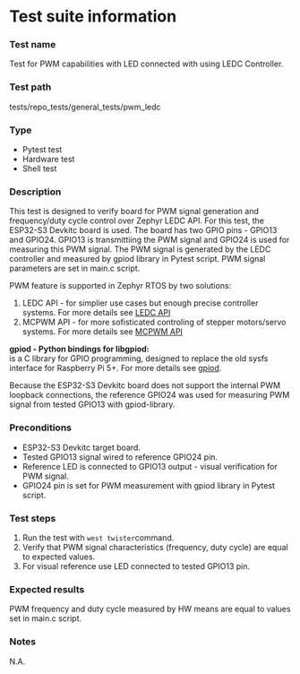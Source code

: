 # Test suite information

### Test name
Test for PWM capabilities with LED connected with using LEDC Controller.

### Test path
tests/repo_tests/general_tests/pwm_ledc

### Type
- Pytest test
- Hardware test
- Shell test

### Description
This test is designed to verify board for PWM signal generation and frequency/duty cycle control over Zephyr LEDC API. For this test, the ESP32-S3 Devkitc board is used. The board has two GPIO pins - GPIO13 and GPIO24. GPIO13 is transmittiing the PWM signal and GPIO24 is used for measuring this PWM signal. The PWM signal is generated by the LEDC controller and measured by gpiod library in Pytest script. PWM signal parameters are set in main.c script.

PWM feature is supported in Zephyr RTOS by two solutions:
1. LEDC API - for simplier use cases but enough precise controller systems. For more details see [LEDC API](https://docs.zephyrproject.org/latest/api/ledc.html)
2. MCPWM API - for more sofisticated controling of stepper motors/servo systems. For more details see [MCPWM API](https://docs.zephyrproject.org/latest/api/mcpwm.html)

<strong>gpiod - Python bindings for libgpiod:</strong><br/>
is a C library for GPIO programming, designed to replace the old sysfs interface for Raspberry Pi 5+. For more details see [gpiod](https://pypi.org/project/gpiod/).

Because the ESP32-S3 Devkitc board does not support the internal PWM loopback connections, the reference GPIO24 was used for measuring PWM signal from tested GPIO13 with gpiod-library.

### Preconditions
- ESP32-S3 Devkitc target board.
- Tested GPIO13 signal wired to reference GPIO24 pin.
- Reference LED is connected to GPIO13 output - visual verification for PWM signal.
- GPIO24 pin is set for PWM measurement with gpiod library in Pytest script.

### Test steps
1. Run the test with `west twister`command.
2. Verify that PWM signal characteristics (frequency, duty cycle) are equal to expected values.
3. For visual reference use LED connected to tested GPIO13 pin.

### Expected results
PWM frequency and duty cycle measured by HW means are equal to values set in main.c script.

### Notes
N.A.